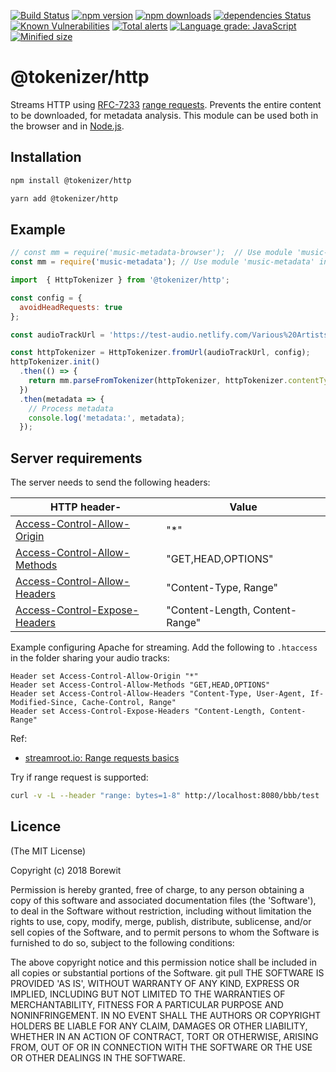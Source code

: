 [![Build Status](https://travis-ci.org/Borewit/tokenizer-http.svg?branch=master)](https://travis-ci.org/Borewit/tokenizer-http)
[![npm version](https://badge.fury.io/js/%40tokenizer%2Fhttp.svg)](https://www.npmjs.com/package/@tokenizer/http)
[![npm downloads](http://img.shields.io/npm/dm/@tokenizer/http.svg)](https://npmcharts.com/compare/@tokenizer/http?interval=30)
[![dependencies Status](https://david-dm.org/Borewit/tokenizer-http/status.svg)](https://david-dm.org/Borewit/tokenizer-http)
[![Known Vulnerabilities](https://snyk.io/test/github/Borewit/tokenizer-http/badge.svg?targetFile=package.json)](https://snyk.io/test/github/Borewit/tokenizer-http?targetFile=package.json)
[![Total alerts](https://img.shields.io/lgtm/alerts/g/Borewit/tokenizer-http.svg?logo=lgtm&logoWidth=18)](https://lgtm.com/projects/g/Borewit/tokenizer-http/alerts/)
[![Language grade: JavaScript](https://img.shields.io/lgtm/grade/javascript/g/Borewit/tokenizer-http.svg?logo=lgtm&logoWidth=18)](https://lgtm.com/projects/g/Borewit/tokenizer-http/context:javascript)
[![Minified size](https://badgen.net/bundlephobia/min/@tokenizer/http)](https://bundlephobia.com/result?p=@tokenizer/http)

# @tokenizer/http

Streams HTTP using [RFC-7233](https://tools.ietf.org/html/rfc7233#section-2.3) [range requests](https://developer.mozilla.org/en-US/docs/Web/HTTP/Range_requests).
Prevents the entire content to be downloaded, for metadata analysis.
This module can be used both in the browser and in [Node.js](https://nodejs.org).

## Installation

```sh
npm install @tokenizer/http
```

```sh
yarn add @tokenizer/http
```

## Example

```js
// const mm = require('music-metadata-browser');  // Use module 'music-metadata-browser' client side
const mm = require('music-metadata'); // Use module 'music-metadata' in Node.js

import  { HttpTokenizer } from '@tokenizer/http';

const config = {
  avoidHeadRequests: true
};

const audioTrackUrl = 'https://test-audio.netlify.com/Various%20Artists%20-%202009%20-%20netBloc%20Vol%2024_%20tiuqottigeloot%20%5BMP3-V2%5D/01%20-%20Diablo%20Swing%20Orchestra%20-%20Heroines.mp3';

const httpTokenizer = HttpTokenizer.fromUrl(audioTrackUrl, config);
httpTokenizer.init()
  .then(() => {
    return mm.parseFromTokenizer(httpTokenizer, httpTokenizer.contentType);
  })
  .then(metadata => {
    // Process metadata
    console.log('metadata:', metadata);
  });
```

## Server requirements

The server needs to send the following headers:

| HTTP header-| Value |
|-------------|-------|
| [Access-Control-Allow-Origin](https://developer.mozilla.org/en-US/docs/Web/HTTP/Headers/Access-Control-Allow-Origin)     | "*"                             |
| [Access-Control-Allow-Methods](https://developer.mozilla.org/en-US/docs/Web/HTTP/Headers/Access-Control-Allow-Methods)   | "GET,HEAD,OPTIONS"              |
| [Access-Control-Allow-Headers](https://developer.mozilla.org/en-US/docs/Web/HTTP/Headers/Access-Control-Allow-Headers)   | "Content-Type, Range"           |
| [Access-Control-Expose-Headers](https://developer.mozilla.org/en-US/docs/Web/HTTP/Headers/Access-Control-Expose-Headers) | "Content-Length, Content-Range" |

Example configuring Apache for streaming. Add the following to `.htaccess` in the folder sharing your audio tracks:
```
Header set Access-Control-Allow-Origin "*"
Header set Access-Control-Allow-Methods "GET,HEAD,OPTIONS"
Header set Access-Control-Allow-Headers "Content-Type, User-Agent, If-Modified-Since, Cache-Control, Range"
Header set Access-Control-Expose-Headers "Content-Length, Content-Range"
```

Ref:
* [streamroot.io: Range requests basics](https://support.streamroot.io/hc/en-us/articles/115003168773-Range-requests-basics)

Try if range request is supported:
```bash
curl -v -L --header "range: bytes=1-8" http://localhost:8080/bbb/test
```

## Licence

(The MIT License)

Copyright (c) 2018 Borewit

Permission is hereby granted, free of charge, to any person obtaining a copy of this software and associated documentation files (the 'Software'), to deal in the Software without restriction, including without limitation the rights to use, copy, modify, merge, publish, distribute, sublicense, and/or sell copies of the Software, and to permit persons to whom the Software is furnished to do so, subject to the following conditions:

The above copyright notice and this permission notice shall be included in all copies or substantial portions of the Software.
git pull
THE SOFTWARE IS PROVIDED 'AS IS', WITHOUT WARRANTY OF ANY KIND, EXPRESS OR IMPLIED, INCLUDING BUT NOT LIMITED TO THE WARRANTIES OF MERCHANTABILITY, FITNESS FOR A PARTICULAR PURPOSE AND NONINFRINGEMENT. IN NO EVENT SHALL THE AUTHORS OR COPYRIGHT HOLDERS BE LIABLE FOR ANY CLAIM, DAMAGES OR OTHER LIABILITY, WHETHER IN AN ACTION OF CONTRACT, TORT OR OTHERWISE, ARISING FROM, OUT OF OR IN CONNECTION WITH THE SOFTWARE OR THE USE OR OTHER DEALINGS IN THE SOFTWARE.

